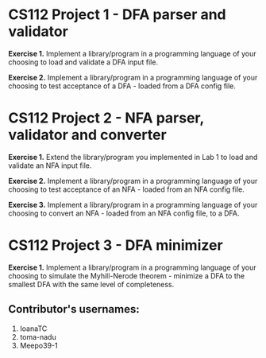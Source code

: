 # CS112 Project 1 - DFA parser and validator
__Exercise 1.__ Implement a library/program in a programming language of
your choosing to load and validate a DFA input file.

__Exercise 2.__ Implement a library/program in a programming language of
your choosing to test acceptance of a DFA - loaded from a DFA config file.

# CS112 Project 2 - NFA parser, validator and converter
__Exercise 1.__ Extend the library/program you implemented in Lab 1 to load
and validate an NFA input file.

__Exercise 2.__ Implement a library/program in a programming language of your 
choosing to test acceptance of an NFA - loaded from an NFA config file.

__Exercise 3.__ Implement a library/program in a programming language of your
choosing to convert an NFA - loaded from an NFA config file, to a DFA.

# CS112 Project 3 - DFA minimizer
__Exercise 1.__ Implement a library/program in a programming language of your
choosing to simulate the Myhill-Nerode theorem - minimize a DFA to the
smallest DFA with the same level of completeness.



## Contributor's usernames:
1. IoanaTC
2. toma-nadu
3. Meepo39-1
